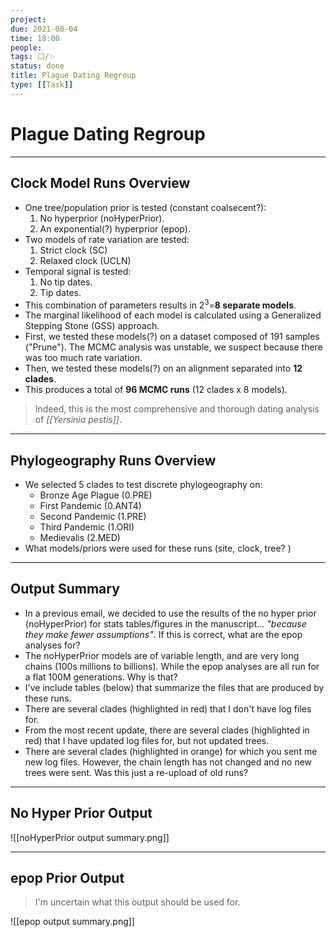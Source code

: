 ```yaml
---
project:
due: 2021-08-04
time: 18:00
people:
tags: ⬜/✨
status: done
title: Plague Dating Regroup
type: [[Task]]
---
```


# Plague Dating Regroup

---

## Clock Model Runs Overview

- One tree/population prior is tested (constant coalsecent?):
	1. No hyperprior (noHyperPrior).
	2. An exponential(?) hyperprior (epop).
- Two models of rate variation are tested:
	1. Strict clock (SC)
	2. Relaxed clock (UCLN)
- Temporal signal is tested:
	1. No tip dates.
	2. Tip dates.
- This combination of parameters results in 2<sup>3</sup>=**8 separate models**.
- The marginal likelihood of each model is calculated using a Generalized Stepping Stone (GSS) approach.
- First, we tested these models(?) on a dataset composed of 191 samples ("Prune"). The MCMC analysis was unstable, we suspect because there was too much rate variation.
- Then, we tested these models(?) on an alignment separated into **12 clades**.
- This produces a total of **96 MCMC runs** (12 clades x 8 models).

> Indeed, this is the most comprehensive and thorough dating analysis of *[[Yersinia pestis]]*.

---

## Phylogeography Runs Overview

- We selected 5 clades to test discrete phylogeography on:
	- Bronze Age Plague (0.PRE)
	- First Pandemic (0.ANT4)
	- Second Pandemic (1.PRE)
	- Third Pandemic (1.ORI)
	- Medievalis (2.MED)
- What models/priors were used for these runs (site, clock, tree? )

---

<div style="page-break-after: always;"></div>

## Output Summary

- In a previous email, we decided to use the results of the no hyper prior (noHyperPrior) for stats tables/figures in the manuscript... *"because they make fewer assumptions"*. If this is correct, what are the epop analyses for?
- The noHyperPrior models are of variable length, and are very long chains (100s millions to billions). While the epop analyses are all run for a flat 100M generations. Why is that?
- I've include tables (below) that summarize the files that are produced by these runs.
- There are several clades (highlighted in red) that I don't have log files for.
- From the most recent update, there are several clades (highlighted in red) that I have updated log files for, but not updated trees.
- There are several clades (highlighted in orange) for which you sent me new log files. However, the chain length has not changed and no new trees were sent. Was this just a re-upload of old runs?

---

## No Hyper Prior Output

![[noHyperPrior output summary.png]]

<div style="page-break-after: always;"></div>

---

## epop Prior Output

> I'm uncertain what this output should be used for.

![[epop output summary.png]]